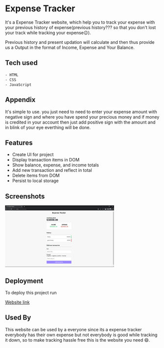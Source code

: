 # Expense Tracker

It's a Expense Tracker website, which help you to track your expense with your previous history of expense(previous history??? so that you don't lost your track while tracking your expense😉).

Previous history and present updation will calculate and then thus provide us a Output in the format of Income, Expense and Your Balance.

## Tech used

    - HTML
    - CSS
    - JavaScript

## Appendix

It's simple to use.
you just need to need to enter your expense amount with negative sign and where you have spend your precious money 
and if money is credited in your account then just add positive sign with the amount and in blink of your eye everthing will be done.



## Features

- Create UI for project
- Display transaction items in DOM
- Show balance, expense, and income totals
- Add new transaction and reflect in total
- Delete items from DOM
- Persist to local storage



## Screenshots

  <img src="demo.png" height="200">


## Deployment

To deploy this project run

[Website link](https://shivansh63.github.io/JS-Mini-Project---1---JavaScript-Mini-Project---iqfb9d9ulx54/)

## Used By

This website can be used by a everyone since its a expense tracker everybody has their own expense but not everybody is good while tracking it down, so to make tracking hassle free this is the website you need 😄.
